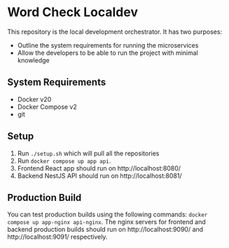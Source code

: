 # Word Check Localdev

This repository is the local development orchestrator. It has two purposes:

- Outline the system requirements for running the microservices
- Allow the developers to be able to run the project with minimal knowledge

## System Requirements

- Docker v20
- Docker Compose v2
- git

## Setup

1. Run `./setup.sh` which will pull all the repositories
2. Run `docker compose up app api`.
3. Frontend React app should run on http://localhost:8080/
4. Backend NestJS API should run on http://localhost:8081/

## Production Build

You can test production builds using the following commands: `docker compose up app-nginx api-nginx`. The nginx servers for frontend and backend production builds should run on http://localhost:9090/ and http://localhost:9091/ respectively.
